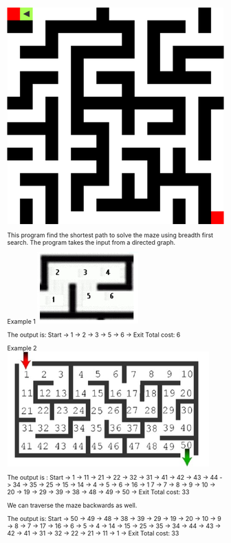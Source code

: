 ![Maze](Images/maze.gif)

This program find the shortest path to solve the maze using breadth first search. The program takes the input from a directed graph.  


Example 1
![Example 1](Images/maze1.jpg)

The output is:
Start -> 1 -> 2 -> 3 -> 5 -> 6 -> Exit
Total cost: 6


Example 2
![Example 2](Images/final.jpg)

The output is :
Start -> 1 -> 11 -> 21 -> 22 -> 32 -> 31 -> 41 -> 42 -> 43 -> 44 -> 34 -> 35 -> 25 -> 15 -> 14 -> 4 -> 5 -> 6 -> 16 -> 1
7 -> 7 -> 8 -> 9 -> 10 -> 20 -> 19 -> 29 -> 39 -> 38 -> 48 -> 49 -> 50 -> Exit
Total cost: 33

We can traverse the maze backwards as well.

The output is:
Start -> 50 -> 49 -> 48 -> 38 -> 39 -> 29 -> 19 -> 20 -> 10 -> 9 -> 8 -> 7 -> 17 -> 16 -> 6 -> 5 -> 4 -> 14 -> 15 -> 25
-> 35 -> 34 -> 44 -> 43 -> 42 -> 41 -> 31 -> 32 -> 22 -> 21 -> 11 -> 1 -> Exit
Total cost: 33
